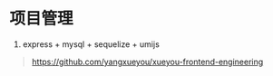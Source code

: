 # 项目管理

1. express + mysql + sequelize + umijs
> https://github.com/yangxueyou/xueyou-frontend-engineering